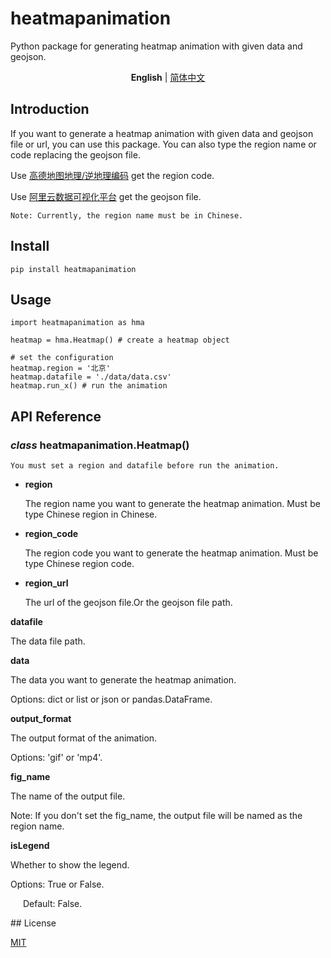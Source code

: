 # heatmapanimation

Python package for generating heatmap animation with given data and geojson.

<p align='center'>
<b>English</b> | <a href="https://github.com/zhushaohz/heatmapanimation/blob/master/README.zh-CN.md">简体中文</a>
</p>

## Introduction

If you want to generate a heatmap animation with given data and geojson file or url,
you can use this package.
You can also type the region name or code replacing the geojson file. 

Use [高德地图地理/逆地理编码](https://lbs.amap.com/api/webservice/guide/api/georegeo)
get the region code.

Use [阿里云数据可视化平台](http://datav.aliyun.com/portal/school/atlas/area_selector?spm=a2crr.b71357980.atlas.10.780426c0KhXFQp)
get the geojson file.

    Note: Currently, the region name must be in Chinese.
## Install

    pip install heatmapanimation
## Usage

    import heatmapanimation as hma
    
    heatmap = hma.Heatmap() # create a heatmap object

    # set the configuration
    heatmap.region = '北京'
    heatmap.datafile = './data/data.csv'
    heatmap.run_x() # run the animation

## API Reference

### *class* heatmapanimation.Heatmap()

    You must set a region and datafile before run the animation.

+ **region**

    The region name you want to generate the heatmap animation.
Must be type Chinese region in Chinese.

+ **region_code**

    The region code you want to generate the heatmap animation. 
Must be type Chinese region code.

+ **region_url**

  The url of the geojson file.Or the geojson file path.

**datafile**

The data file path.

**data**

The data you want to generate the heatmap animation.

Options: dict or list or json or pandas.DataFrame.

**output_format**

The output format of the animation.

Options: 'gif' or 'mp4'.

**fig_name**

The name of the output file.

Note: If you don't set the fig_name, the output file will be named as the region name.

**isLegend**

Whether to show the legend.

Options: True or False.

<p style="margin-left: 20px">Default: False.</p>
## License

[MIT](https://github.com/zhushaohz/heatmapanimation/blob/master/LICENSE)
